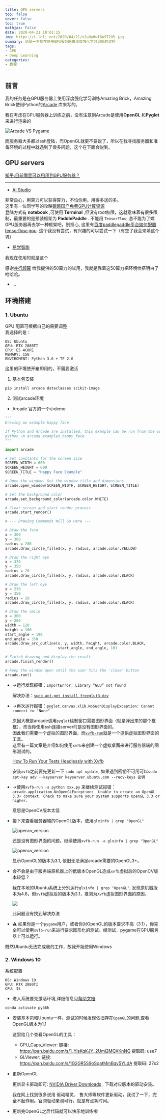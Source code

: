 ```yaml
---
title: GPU servers
top: false
cover: false
toc: true
mathjax: False
date: 2020-04-21 18:01:15
img: https://i.loli.net/2020/04/21/xJaNy6wI8o9T2O5.jpg
summary: 记录一下我在使用GPU服务器做深度强化学习训练的过程
tags:
- GPU
- Deep Learning
categories:
- 教程
---
```

## 前言

我的任务是在GPU服务器上使用深度强化学习训练Amazing Brick，Amazing Brick使用Python的[Arcade](https://arcade.academy/index.html) 库来写的。    

我在考虑在GPU服务器上训练之前，没有注意到Arcade是使用**OpenGL** 和**Pyglet** 来进行渲染的

![Arcade VS Pygame](ArcadeVSPygame.png)

而服务器大多都以ssh登陆，而OpenGL就更不要说了，所以在我寻找服务器和准备环境的过程中就遇到了很多问题，这个在下面会说到。



## GPU servers

  [知乎:目前哪里可以租用到GPU服务器？](https://www.zhihu.com/question/51707286) 

----
- [AI Studio](https://aistudio.baidu.com/aistudio/index)

非常良心，用算力可以获得算力，不怕你用，用得多送的多。    
这里有一位同学写的攻略[薅薅国产免费GPU计算资源](https://zhuanlan.zhihu.com/p/73361554?utm_source=wechat_session&utm_medium=social&utm_oi=28323023421440)      
登陆方式有 **notebook** ,可使用 **Terminal** ,但没有root权限，这就意味着有很多限制，最重要的是预装框架为 **PaddlePaddle** .  不能用 `TensorFlow`, 总不能为了嫖GPU服务器再去学一种框架吧，别担心, 这里有[百度paddlepaddle平台如何配置tensorflow-gpu](https://www.zhihu.com/question/336485090). 这个我没有尝试，有兴趣的可以尝试一下（有空了我会来填这个坑）

- [易学智能](https://www.easyaiforum.cn/) 

我现在使用的就是这个

感谢[并行超算](https://www.paratera.com/liveInterface.html) 给我提供的50算力的试用，我就是靠着这50算力把环境给搭明白了哈哈哈。

- ...

## 环境搭建

### 1. Ubuntu

GPU 配置可根据自己的需要调整     
我选择的是：
```
OS: Ubuntu
GPU: RTX 2080TI
CPU: E5 4CORE
MEMARY: 15G
ENVIROMENT: Python 3.6 + TF 2.0
```
这里的环境使开箱即用的，不需要激活
1. 基本包安装

```bash
pip install arcade dataclasses scikit-image
```

2. 测试arcade环境

- Arcade 官方的一个小demo

```python
"""
Drawing an example happy face

If Python and Arcade are installed, this example can be run from the command line with:
python -m arcade.examples.happy_face
"""

import arcade

# Set constants for the screen size
SCREEN_WIDTH = 600
SCREEN_HEIGHT = 600
SCREEN_TITLE = "Happy Face Example"

# Open the window. Set the window title and dimensions
arcade.open_window(SCREEN_WIDTH, SCREEN_HEIGHT, SCREEN_TITLE)

# Set the background color
arcade.set_background_color(arcade.color.WHITE)

# Clear screen and start render process
arcade.start_render()

# --- Drawing Commands Will Go Here ---

# Draw the face
x = 300
y = 300
radius = 200
arcade.draw_circle_filled(x, y, radius, arcade.color.YELLOW)

# Draw the right eye
x = 370
y = 350
radius = 20
arcade.draw_circle_filled(x, y, radius, arcade.color.BLACK)

# Draw the left eye
x = 230
y = 350
radius = 20
arcade.draw_circle_filled(x, y, radius, arcade.color.BLACK)

# Draw the smile
x = 300
y = 280
width = 120
height = 100
start_angle = 190
end_angle = 350
arcade.draw_arc_outline(x, y, width, height, arcade.color.BLACK,
                        start_angle, end_angle, 10)

# Finish drawing and display the result
arcade.finish_render()

# Keep the window open until the user hits the 'close' button
arcade.run()
```

- ->运行发现报错：`ImportError: Library “GLU” not found`

  解决办法：[`sudo apt-get install freeglut3-dev`](https://stackoverflow.com/questions/50446867/importerror-library-glu-not-found) 

- ->再次运行报错：`pyglet.canvas.xlib.NoSuchDisplayException: Cannot connect to "None"`

  原因大概是arcade调用`pyglet`绘制窗口需要图形界面（就是弹出来的那个框框），而当你使用ssh连接server时是没有图形界面的。    
因此我们需要一个虚拟的图形界面，而[`xvfb-run`](https://linux.die.net/man/1/xvfb)就是一个提供虚拟图形界面的工具。    
  这里有一篇文章是介绍如何使用`xvfb`来创建一个虚拟桌面来进行服务器端的图形测试的。

  [How To Run Your Tests Headlessly with Xvfb](http://elementalselenium.com/tips/38-headless)

  安装`xvfb`之前要先更新一下 `sudo apt update`, 如果遇到密钥不可用可以`sudo apt-key adv --keyserver keyserver.ubuntu.com --recv-keys 密钥`

- ->使用`xvfb-run -a python xxx.py` 来继续测试报错：`arcade.application.NoOpenGLException:  Unable to create an OpenGL 3.3+ context. Check to make sure your system supports OpenGL 3.3 or higher.`     

  意思是OpenCV版本太低

- 接下来查看服务器端的OpenGL版本，使用`glxinfo | grep "OpenGL"`

  ![opencv_version](opencv_version.png) 

  还是没有图形界面的问题，继续使用`xvfb-run -a glxinfo | grep "OpenGL"`

  ![opencv_version](opencv_version2.png) 

  显示OpenGL的版本为3.1, 依旧无法满足arcade需要的OpenGL3+。

- 会不会是由于服务端原机器上的低版本OpenGL造成`xvfb`虚拟后的OpenCV版本较低？

  我在本地的Ubuntu系统上分别运行`glxinfo | grep "OpenGL"`, 发现原机器版本为4.6，但`xvfb`虚拟后的版本为3.1，推测为`Xvfb`虚拟图形界面的原因。

  ![](glxinfo.png)

  此问题没有找到解决办法

- ⚠️ 如果你是一个`pygame`用户，或者你对OpenGL的版本要求不高（3.1），你完全可以使用`xvfb-run`来进行要求图形化的测试。经测试，pygame在GPU服务器上可以运行。


既然Ubuntu无法完成我的工作，故我开始使用Windows

### 2. Windows 10

系统配置

```
OS: Windows 10
GPU: RTX 2080TI
CPU: I5
```

- 进入系统要先激活环境,详细信息见[帮助文档](https://www.easyaiforum.cn/helpDocument?manual_id=136) 

```bash
conda activate py36h
```

- 安装基本包和Ubuntu一样，测试的时候发现依旧存在`OpenGL`的问题,查看OpenGL版本为1.1

  这里给几个查看OpenGL的工具：
  - GPU_Caps_Viewer: 链接: https://pan.baidu.com/s/1_YisKqKJY_2Uml2MQXKnNQ 提取码: use7
  - GLViewer: 链接: https://pan.baidu.com/s/1G2GR5S9oSqatMmBqv5YLdA 提取码: 27s2

- 更新OpenGL

  更新显卡驱动即可: [NVIDIA Driver Downloads](https://www.nvidia.com/Download/index.aspx#) , 下载对应版本的驱动安装。

  我在网上找到很多说用 驱动精灵， 鲁大师等软件更新驱动，我试了一下，完全不起作用。官网驱动亲测可行，就是有点耗时间。

- 更新完OpenGL之后代码就可以快乐地训练啦










